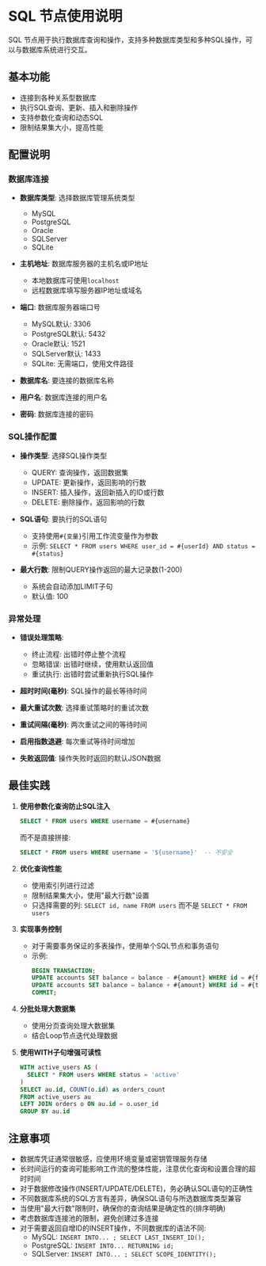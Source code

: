 # SQL 节点使用说明

SQL 节点用于执行数据库查询和操作，支持多种数据库类型和多种SQL操作，可以与数据库系统进行交互。

## 基本功能

- 连接到各种关系型数据库
- 执行SQL查询、更新、插入和删除操作
- 支持参数化查询和动态SQL
- 限制结果集大小，提高性能

## 配置说明

### 数据库连接

- **数据库类型**: 选择数据库管理系统类型
  - MySQL
  - PostgreSQL
  - Oracle
  - SQLServer
  - SQLite

- **主机地址**: 数据库服务器的主机名或IP地址
  - 本地数据库可使用`localhost`
  - 远程数据库填写服务器IP地址或域名

- **端口**: 数据库服务器端口号
  - MySQL默认: 3306
  - PostgreSQL默认: 5432
  - Oracle默认: 1521
  - SQLServer默认: 1433
  - SQLite: 无需端口，使用文件路径

- **数据库名**: 要连接的数据库名称

- **用户名**: 数据库连接的用户名

- **密码**: 数据库连接的密码

### SQL操作配置

- **操作类型**: 选择SQL操作类型
  - QUERY: 查询操作，返回数据集
  - UPDATE: 更新操作，返回影响的行数
  - INSERT: 插入操作，返回新插入的ID或行数
  - DELETE: 删除操作，返回影响的行数

- **SQL语句**: 要执行的SQL语句
  - 支持使用`#{变量}`引用工作流变量作为参数
  - 示例: `SELECT * FROM users WHERE user_id = #{userId} AND status = #{status}`

- **最大行数**: 限制QUERY操作返回的最大记录数(1-200)
  - 系统会自动添加LIMIT子句
  - 默认值: 100

### 异常处理

- **错误处理策略**:
  - 终止流程: 出错时停止整个流程
  - 忽略错误: 出错时继续，使用默认返回值
  - 重试执行: 出错时尝试重新执行SQL操作

- **超时时间(毫秒)**: SQL操作的最长等待时间
- **最大重试次数**: 选择重试策略时的重试次数
- **重试间隔(毫秒)**: 两次重试之间的等待时间
- **启用指数退避**: 每次重试等待时间增加
- **失败返回值**: 操作失败时返回的默认JSON数据

## 最佳实践

1. **使用参数化查询防止SQL注入**
   ```sql
   SELECT * FROM users WHERE username = #{username}
   ```
   而不是直接拼接:
   ```sql
   SELECT * FROM users WHERE username = '${username}'  -- 不安全
   ```

2. **优化查询性能**
   - 使用索引列进行过滤
   - 限制结果集大小，使用"最大行数"设置
   - 只选择需要的列: `SELECT id, name FROM users` 而不是 `SELECT * FROM users`

3. **实现事务控制**
   - 对于需要事务保证的多表操作，使用单个SQL节点和事务语句
   - 示例:
     ```sql
     BEGIN TRANSACTION;
     UPDATE accounts SET balance = balance - #{amount} WHERE id = #{fromAccount};
     UPDATE accounts SET balance = balance + #{amount} WHERE id = #{toAccount};
     COMMIT;
     ```

4. **分批处理大数据集**
   - 使用分页查询处理大数据集
   - 结合Loop节点迭代处理数据

5. **使用WITH子句增强可读性**
   ```sql
   WITH active_users AS (
     SELECT * FROM users WHERE status = 'active'
   )
   SELECT au.id, COUNT(o.id) as orders_count
   FROM active_users au
   LEFT JOIN orders o ON au.id = o.user_id
   GROUP BY au.id
   ```

## 注意事项

- 数据库凭证通常很敏感，应使用环境变量或密钥管理服务存储
- 长时间运行的查询可能影响工作流的整体性能，注意优化查询和设置合理的超时时间
- 对于数据修改操作(INSERT/UPDATE/DELETE)，务必确认SQL语句的正确性
- 不同数据库系统的SQL方言有差异，确保SQL语句与所选数据库类型兼容
- 当使用"最大行数"限制时，确保你的查询结果是确定性的(排序明确)
- 考虑数据库连接池的限制，避免创建过多连接
- 对于需要返回自增ID的INSERT操作，不同数据库的语法不同:
  - MySQL: `INSERT INTO... ; SELECT LAST_INSERT_ID();`
  - PostgreSQL: `INSERT INTO... RETURNING id;`
  - SQLServer: `INSERT INTO... ; SELECT SCOPE_IDENTITY();`